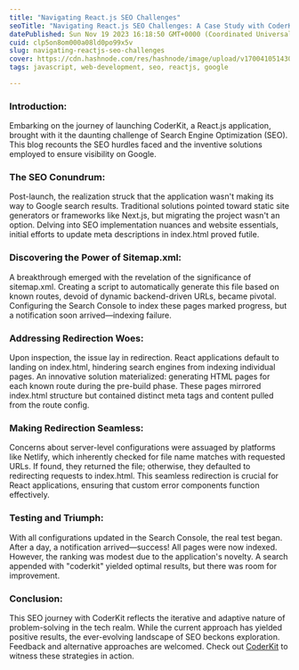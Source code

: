 ```yaml
---
title: "Navigating React.js SEO Challenges"
seoTitle: "Navigating React.js SEO Challenges: A Case Study with CoderKit"
datePublished: Sun Nov 19 2023 16:18:50 GMT+0000 (Coordinated Universal Time)
cuid: clp5on8om000a08ld0po99x5v
slug: navigating-reactjs-seo-challenges
cover: https://cdn.hashnode.com/res/hashnode/image/upload/v1700410514300/fcb2f991-230f-4107-bf36-4741be3ac0b2.png
tags: javascript, web-development, seo, reactjs, google

---
```


### Introduction:
Embarking on the journey of launching CoderKit, a React.js application, brought with it the daunting challenge of Search Engine Optimization (SEO). This blog recounts the SEO hurdles faced and the inventive solutions employed to ensure visibility on Google.

### The SEO Conundrum:
Post-launch, the realization struck that the application wasn't making its way to Google search results. Traditional solutions pointed toward static site generators or frameworks like Next.js, but migrating the project wasn't an option. Delving into SEO implementation nuances and website essentials, initial efforts to update meta descriptions in index.html proved futile.

### Discovering the Power of Sitemap.xml:
A breakthrough emerged with the revelation of the significance of sitemap.xml. Creating a script to automatically generate this file based on known routes, devoid of dynamic backend-driven URLs, became pivotal. Configuring the Search Console to index these pages marked progress, but a notification soon arrived—indexing failure.

### Addressing Redirection Woes:
Upon inspection, the issue lay in redirection. React applications default to landing on index.html, hindering search engines from indexing individual pages. An innovative solution materialized: generating HTML pages for each known route during the pre-build phase. These pages mirrored index.html structure but contained distinct meta tags and content pulled from the route config.

### Making Redirection Seamless:
Concerns about server-level configurations were assuaged by platforms like Netlify, which inherently checked for file name matches with requested URLs. If found, they returned the file; otherwise, they defaulted to redirecting requests to index.html. This seamless redirection is crucial for React applications, ensuring that custom error components function effectively.

### Testing and Triumph:
With all configurations updated in the Search Console, the real test began. After a day, a notification arrived—success! All pages were now indexed. However, the ranking was modest due to the application's novelty. A search appended with "coderkit" yielded optimal results, but there was room for improvement.

### Conclusion:
This SEO journey with CoderKit reflects the iterative and adaptive nature of problem-solving in the tech realm. While the current approach has yielded positive results, the ever-evolving landscape of SEO beckons exploration. Feedback and alternative approaches are welcomed. Check out [CoderKit](https://coderkit.dev) to witness these strategies in action.